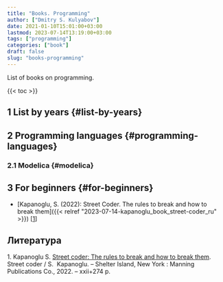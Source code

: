 ```yaml
---
title: "Books. Programming"
author: ["Dmitry S. Kulyabov"]
date: 2021-01-10T15:01:00+03:00
lastmod: 2023-07-14T13:19:00+03:00
tags: ["programming"]
categories: ["book"]
draft: false
slug: "books-programming"
---
```


List of books on programming.

<!--more-->

{{< toc >}}


## <span class="section-num">1</span> List by years {#list-by-years}


## <span class="section-num">2</span> Programming languages {#programming-languages}


### <span class="section-num">2.1</span> Modelica {#modelica}


## <span class="section-num">3</span> For beginners {#for-beginners}

-   [Kapanoglu, S. (2022): Street Coder. The rules to break and how to break them]({{< relref "2023-07-14-kapanoglu_book_street-coder_ru" >}}) [<a href="#citeproc_bib_item_1">1</a>]

## Литература

<div class="csl-bib-body">
  <div class="csl-entry"><a id="citeproc_bib_item_1"></a>1.	Kapanoglu S. <a href="https://libgen.is/book/index.php?md5=00239017309ACA84135D9388107430B8">Street coder: The rules to break and how to break them</a>. Street coder / S.  Kapanoglu. – Shelter Island, New York : Manning Publications Co., 2022. – xxii+274 p.</div>
</div>
